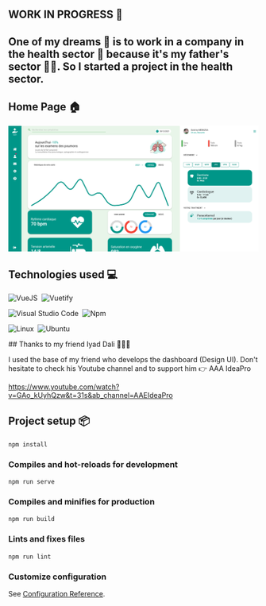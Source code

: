 ## WORK IN PROGRESS 💪 ##

## One of my dreams 💭 is to work in a company in the health sector 🏥 because it's my father's sector 🧑‍⚕️. So I started a project in the health sector.

## Home Page 🏠

![alt text](./src/assets/Screens/HomePage.png)

## Technologies used 💻

![VueJS](https://img.shields.io/badge/-vuejs-05122A?style=flat&logo=vue.js)&nbsp;
![Vuetify](https://img.shields.io/badge/-vuetify-05122A?style=flat&logo=vuetify)&nbsp;

![Visual Studio Code](https://img.shields.io/badge/-Visual%20Studio%20Code-05122A?style=flat&logo=visual-studio-code&logoColor=007ACC)&nbsp;
![Npm](https://img.shields.io/badge/-npm-05122A?style=flat&logo=npm)&nbsp;

![Linux](https://img.shields.io/badge/-Linux-05122A?style=flat&logo=linux&logoColor=white)&nbsp;
![Ubuntu](https://img.shields.io/badge/-ubuntu-05122A?style=flat&logo=ubuntu)&nbsp;


## Thanks to my friend Iyad Dali 🙏🇩🇿

I used the base of my friend who develops the dashboard (Design UI). Don't hesitate to check his Youtube channel and to support him 👉 AAA IdeaPro

https://www.youtube.com/watch?v=GAo_kUyhQzw&t=31s&ab_channel=AAEIdeaPro
## Project setup 📦
```
npm install
```

### Compiles and hot-reloads for development
```
npm run serve
```

### Compiles and minifies for production
```
npm run build
```

### Lints and fixes files
```
npm run lint
```

### Customize configuration
See [Configuration Reference](https://cli.vuejs.org/config/).
